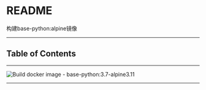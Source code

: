 # README

构建base-python:alpine镜像

---

## Table of Contents

<!-- vim-markdown-toc GFM -->

<!-- vim-markdown-toc -->

---

![Build docker image - base-python:3.7-alpine3.11](https://github.com/YHYJ/MyDockerfile/workflows/Build%20docker%20image%20-%20base-python:3.7-alpine3.11/badge.svg?branch=base-python_alpine)

---


